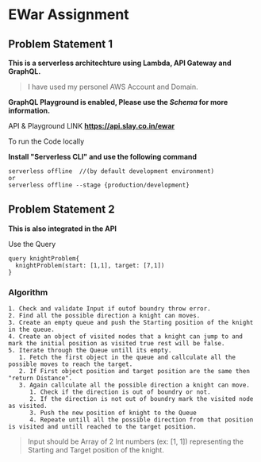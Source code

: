 # EWar Assignment

## Problem Statement 1

**This is a serverless architechture using Lambda, API Gateway and GraphQL.**
> I have used my personel AWS Account and Domain.

**GraphQL Playground is enabled, Please use the _Schema_ for more information.**

API & Playground LINK **https://api.slay.co.in/ewar**

To run the Code locally 

**Install "Serverless CLI" and use the following command**

```
serverless offline  //(by default development environment)
or
serverless offline --stage {production/development}
```

## Problem Statement 2

**This is also integrated in the API**

Use the Query

```
query knightProblem{
  knightProblem(start: [1,1], target: [7,1])
}
```
### Algorithm
```
1. Check and validate Input if outof boundry throw error.
2. Find all the possible direction a knight can moves.
3. Create an empty queue and push the Starting position of the knight in the queue.
4. Create an object of visited nodes that a knight can jump to and mark the initial position as visited true rest will be false.
5. Iterate through the Queue untill its empty.
   1. Fetch the first object in the queue and callculate all the possible moves to reach the target.
   2. If First object position and target position are the same then "return Distance".
   3. Again callculate all the possible direction a knight can move.
      1. Check if the direction is out of boundry or not.
      2. If the direction is not out of boundry mark the visited node as visited.
      3. Push the new position of knight to the Queue
      4. Repeate untill all the possible direction from that position is visited and untill reached to the target position.

```

>Input should be Array of 2 Int numbers (ex: [1, 1]) representing the Starting and Target position of the knight.